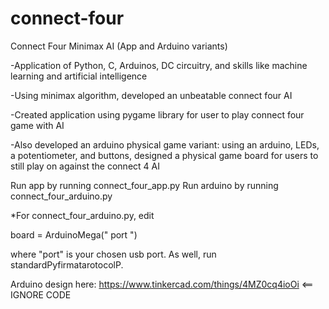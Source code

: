 # connect-four
Connect Four Minimax AI (App and Arduino variants)

-Application of Python, C, Arduinos, DC circuitry, and skills like machine learning and artificial intelligence

-Using minimax algorithm, developed an unbeatable connect four AI 

-Created application using pygame library for user to play connect four game with AI 

-Also developed an arduino physical game variant: using an arduino, LEDs, a potentiometer, and buttons, designed a physical game board for users to still play on against the connect 4 AI

Run app by running connect_four_app.py
Run arduino by running connect_four_arduino.py

*For connect_four_arduino.py, edit 

board = ArduinoMega(" port ")

where "port" is your chosen usb port. As well, run standardPyfirmatarotocolP.


Arduino design here: https://www.tinkercad.com/things/4MZ0cq4ioOi  <== IGNORE CODE

